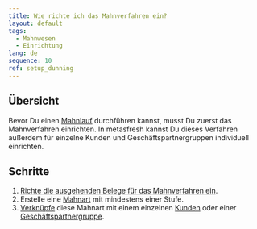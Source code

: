 ```yaml
---
title: Wie richte ich das Mahnverfahren ein?
layout: default
tags:
  - Mahnwesen
  - Einrichtung
lang: de
sequence: 10
ref: setup_dunning
---
```


## Übersicht
Bevor Du einen [Mahnlauf](Mahnlauf) durchführen kannst, musst Du zuerst das Mahnverfahren einrichten. In metasfresh kannst Du dieses Verfahren außerdem für einzelne Kunden und Geschäftspartnergruppen individuell einrichten.

## Schritte
1. [Richte die ausgehenden Belege für das Mahnverfahren ein](Ausgehende_Belege_Konfig_Mahnung).
1. Erstelle eine [Mahnart](Mahnart_definieren) mit mindestens einer Stufe.
1. [Verknüpfe](Mahnart_mit_Partner_verknuepfen) diese Mahnart mit einem einzelnen [Kunden](Neuer_Geschaeftspartner_Kunde) oder einer [Geschäftspartnergruppe](Neue_Geschaeftspartnergruppe).
